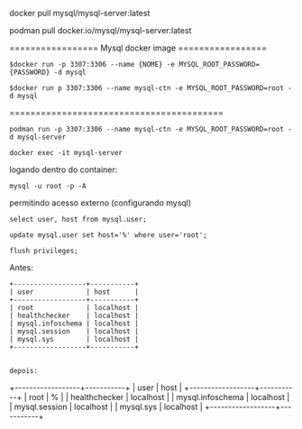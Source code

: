 
docker pull mysql/mysql-server:latest

podman pull docker.io/mysql/mysql-server:latest

================= Mysql docker image =================

```
$docker run -p 3307:3306 --name {NOME} -e MYSQL_ROOT_PASSWORD={PASSWORD} -d mysql
```

```
$docker run p 3307:3306 --name mysql-ctn -e MYSQL_ROOT_PASSWORD=root -d mysql
```

=========================================

```
podman run -p 3307:3306 --name mysql-ctn -e MYSQL_ROOT_PASSWORD=root -d mysql-server
```
```
docker exec -it mysql-server
```

logando dentro do container:
```
mysql -u root -p -A
```

permitindo acesso externo (configurando mysql)
```
select user, host from mysql.user;
```
```
update mysql.user set host='%' where user='root';
```
```
flush privileges;
```

Antes:
```
+------------------+-----------+
| user             | host      |
+------------------+-----------+
| root             | localhost |
| healthchecker    | localhost |
| mysql.infoschema | localhost |
| mysql.session    | localhost |
| mysql.sys        | localhost |
+------------------+-----------+


depois:
```
+------------------+-----------+
| user             | host      |
+------------------+-----------+
| root             | %         |
| healthchecker    | localhost |
| mysql.infoschema | localhost |
| mysql.session    | localhost |
| mysql.sys        | localhost |
+------------------+-----------+
```
